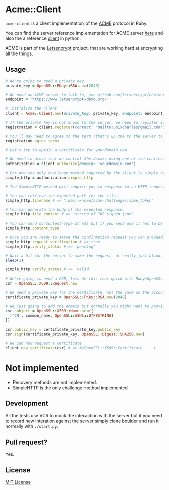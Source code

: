 # Acme::Client

`acme-client` is a client implementation of the [ACME](https://letsencrypt.github.io/acme-spec) protocol in Ruby.

You can find the server reference implementation for ACME server [here](https://github.com/letsencrypt/boulder) and also the a reference [client](https://github.com/letsencrypt/letsencrypt) in python.

ACME is part of the [Letsencrypt](https://letsencrypt.org/) project, that are working hard at encrypting all the things.

## Usage

```ruby
# We're going to need a private key.
private_key = OpenSSL::PKey::RSA.new(2048)

# We need an ACME server to talk to, see github.com/letsencrypt/boulder
endpoint = 'https://www.letsencrypt-demo.org/'

# Initialize the client
client = Acme::Client.new(private_key: private_key, endpoint: endpoint, directory: '/directory')

# If the private key is not known to the server, we need to register it for the first time.
registration = client.register(contact: 'mailto:unixcharles@gmail.com')

# You'll may need to agree to the term (that's up the to the server to require it or not but boulder does by default)
registration.agree_terms

# Let's try to optain a certificate for yourdomain.com

# We need to prove that we control the domain using one of the challenges method.
authorization = client.authorize(domain: 'yourdomain.com')

# For now the only challenge method supprted by the client is simple_http.
simple_http = authorization.simple_http

# The SimpleHTTP method will require you to response to an HTTP request.

# You can retrieve the expected path for the file.
simple_http.filename # => ".well-known/acme-challenge/:some_token"

# You can generate the body of the expected response.
simple_http.file_content # => 'string of JWS signed json' 

# You can send no Content-Type at all but if you send one it has to be 'application/jose+json'.
simple_http.content_type

# Once you are ready to serve the confirmation request you can proceed.
simple_http.request_verification # => true
simple_http.verify_status # => 'pending'

# Wait a bit for the server to make the request, or really just blink, it should be fast.
sleep(1)

simple_http.verify_status # => 'valid'

# We're going to need a CSR, lets do this real quick with Ruby+OpenSSL.
csr = OpenSSL::X509::Request.new

# We need a private key for the certificate, not the same as the account key.
certificate_private_key = OpenSSL::PKey::RSA.new(2048)

# We just going to add the domain but normally you might want to provide more information.
csr.subject = OpenSSL::X509::Name.new([
  ['CN', common_name, OpenSSL::ASN1::UTF8STRING]
])

csr.public_key = certificate_private_key.public_key
csr.sign(certificate_private_key, OpenSSL::Digest::SHA256.new)

# We can now request a certificate
client.new_certificate(csr) # => #<OpenSSL::X509::Certificate ....>
```

# Not implemented

- Recovery methods are not implemented.
- SimpleHTTP is the only challenge method implemented

## Development

All the tests use VCR to mock the interaction with the server but if you
need to record new interation against the server simply clone boulder and
run it normally with `./start.py`.

## Pull request?

Yes.

## License

[MIT License](http://opensource.org/licenses/MIT)

